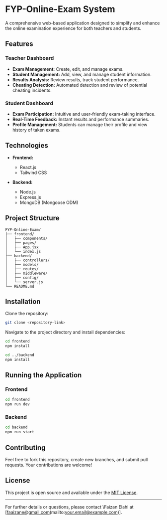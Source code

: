 # FYP-Online-Exam System

A comprehensive web-based application designed to simplify and enhance the online examination experience for both teachers and students.

## Features

### Teacher Dashboard

* **Exam Management:** Create, edit, and manage exams.
* **Student Management:** Add, view, and manage student information.
* **Results Analysis:** Review results, track student performance.
* **Cheating Detection:** Automated detection and review of potential cheating incidents.

### Student Dashboard

* **Exam Participation:** Intuitive and user-friendly exam-taking interface.
* **Real-Time Feedback:** Instant results and performance summaries.
* **Profile Management:** Students can manage their profile and view history of taken exams.

## Technologies

* **Frontend:**

  * React.js
  * Tailwind CSS

* **Backend:**

  * Node.js
  * Express.js
  * MongoDB (Mongoose ODM)

## Project Structure

```
FYP-Online-Exam/
├── frontend/
│   ├── components/
│   ├── pages/
│   ├── App.jsx
│   └── index.js
├── backend/
│   ├── controllers/
│   ├── models/
│   ├── routes/
│   ├── middleware/
│   ├── config/
│   └── server.js
└── README.md
```

## Installation

Clone the repository:

```bash
git clone <repository-link>
```

Navigate to the project directory and install dependencies:

```bash
cd frontend
npm install

cd ../backend
npm install
```

## Running the Application

### Frontend

```bash
cd frontend
npm run dev
```

### Backend

```bash
cd backend
npm run start
```

## Contributing

Feel free to fork this repository, create new branches, and submit pull requests. Your contributions are welcome!

## License

This project is open source and available under the [MIT License](LICENSE).

---

For further details or questions, please contact \Faizan Elahi at \[faaizane@gmail.com(mailto:your.email@example.com)].
